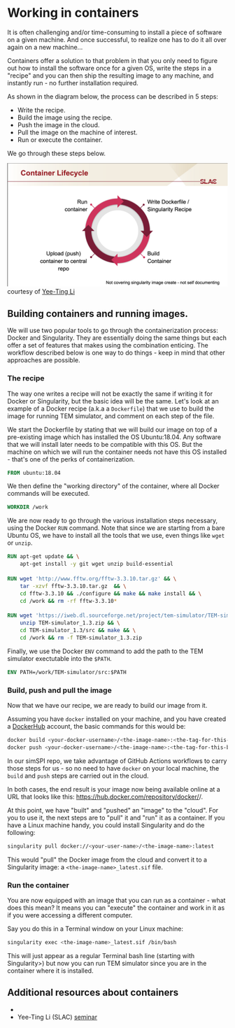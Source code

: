 # Working in containers

It is often challenging and/or time-consuming to install a piece of software on a given machine. And once successful, to realize one has to do it all over again on a new machine...

Containers offer a solution to that problem in that you only need to figure out how to install the software once for a given OS, write the steps in a "recipe" and you can then ship the resulting image to any machine, and instantly run - no further installation required.

As shown in the diagram below, the process can be described in 5 steps:
- Write the recipe.
- Build the image using the recipe.
- Push the image in the cloud.
- Pull the image on the machine of interest.
- Run or execute the container.

We go through these steps below.

![](container.png)
courtesy of [Yee-Ting Li](https://profiles.stanford.edu/yee-ting-li)

## Building containers and running images.

We will use two popular tools to go through the containerization process: Docker and Singularity.
They are essentially doing the same things but each offer a set of features that makes using the combination enticing.
The workflow described below is one way to do things - keep in mind that other approaches are possible.

### The recipe

The way one writes a recipe will not be exactly the same if writing it for Docker or Singularity, but the basic idea will be the same.
Let's look at an example of a Docker recipe (a.k.a a `Dockerfile`) that we use to build the image for running TEM simulator, and comment on each step of the file.

We start the Dockerfile by stating that we will build our image on top of a pre-existing image which has installed the OS Ubuntu:18.04. Any software that we will install later needs to be compatible with this OS. But the machine on which we will run the container needs not have this OS installed - that's one of the perks of containerization.
```dockerfile
FROM ubuntu:18.04
```

We then define the "working directory" of the container, where all Docker commands will be executed.

```dockerfile
WORKDIR /work
```

We are now ready to go through the various installation steps necessary, using the Docker `RUN` command. Note that since we are starting from a bare Ubuntu OS, we have to install all the tools that we use, even things like `wget` or `unzip`.

```dockerfile
RUN apt-get update && \
    apt-get install -y git wget unzip build-essential

RUN wget 'http://www.fftw.org/fftw-3.3.10.tar.gz' && \
    tar -xzvf fftw-3.3.10.tar.gz  && \
    cd fftw-3.3.10 && ./configure && make && make install && \
    cd /work && rm -rf fftw-3.3.10*

RUN wget 'https://iweb.dl.sourceforge.net/project/tem-simulator/TEM-simulator_1.3.zip' && \
    unzip TEM-simulator_1.3.zip && \
    cd TEM-simulator_1.3/src && make && \
    cd /work && rm -f TEM-simulator_1.3.zip
```

Finally, we use the Docker `ENV` command to add the path to the TEM simulator exectutable into the `$PATH`.

```dockerfile
ENV PATH=/work/TEM-simulator/src:$PATH
```

### Build, push and pull the image

Now that we have our recipe, we are ready to build our image from it.

Assuming you have `docker` installed on your machine, and you have created a [DockerHub](https://hub.docker.com/) account, the basic commands for this would be:
```bash
docker build <your-docker-username>/<the-image-name>:<the-tag-for-this-build>
docker push <your-docker-username>/<the-image-name>:<the-tag-for-this-build>
```
In our simSPI repo, we take advantage of GitHub Actions workflows to carry those steps for us - so no need to have `docker` on your local machine, the `build` and `push` steps are carried out in the cloud.

In both cases, the end result is your image now being available online at a URL that looks like this: https://hub.docker.com/repository/docker/<your-docker-username>/<the-image-name>.

At this point, we have "built" and "pushed" an "image" to the "cloud". For you to use it, the next steps are to "pull" it and "run" it as a container. If you have a Linux machine handy, you could install Singularity and do the following:

```bash
singularity pull docker://<your-user-name>/<the-image-name>:latest
```

This would "pull" the Docker image from the cloud and convert it to a Singularity image: a `<the-image-name>_latest.sif` file.

### Run the container

You are now equipped with an image that you can run as a container - what does this mean? It means you can "execute" the container and work in it as if you were accessing a different computer.

Say you do this in a Terminal window on your Linux machine:

```bash
singularity exec <the-image-name>_latest.sif /bin/bash
```
This will just appear as a regular Terminal bash line (starting with Singularity>) but now you can run TEM simulator since you are in the container where it is installed.

## Additional resources about containers

-
- Yee-Ting Li (SLAC) [seminar](https://confluence.slac.stanford.edu/display/AI/AI+Seminar#AISeminar-Containers!Containers!Containers!)
